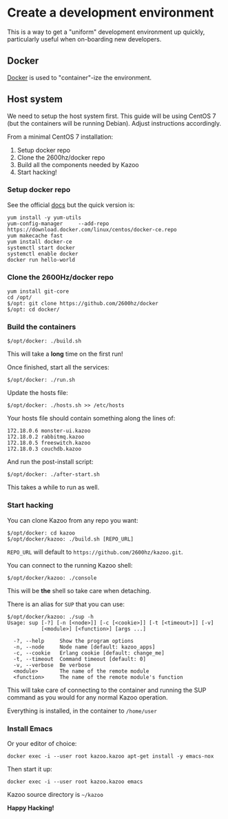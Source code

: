 # Create a development environment

This is a way to get a "uniform" development environment up quickly, particularly useful when on-boarding new developers.

## Docker

[Docker](https://en.wikipedia.org/wiki/Docker_\(software\) "Docker") is used to "container"-ize the environment.

## Host system

We need to setup the host system first. This guide will be using CentOS 7 (but the containers will be running Debian). Adjust instructions accordingly.

From a minimal CentOS 7 installation:
1. Setup docker repo
2. Clone the 2600hz/docker repo
3. Build all the components needed by Kazoo
4. Start hacking!

### Setup docker repo

See the official [docs](https://docs.docker.com/engine/installation/linux/centos/) but the quick version is:

```shell
yum install -y yum-utils
yum-config-manager     --add-repo     https://download.docker.com/linux/centos/docker-ce.repo
yum makecache fast
yum install docker-ce
systemctl start docker
systemctl enable docker
docker run hello-world
```

### Clone the 2600Hz/docker repo

```shell
yum install git-core
cd /opt/
$/opt: git clone https://github.com/2600hz/docker
$/opt: cd docker/
```

### Build the containers

```shell
$/opt/docker: ./build.sh
```

This will take a **long** time on the first run!

Once finished, start all the services:

```shell
$/opt/docker: ./run.sh
```

Update the hosts file:

```shell
$/opt/docker: ./hosts.sh >> /etc/hosts
```

Your hosts file should contain something along the lines of:

```
172.18.0.6 monster-ui.kazoo
172.18.0.2 rabbitmq.kazoo
172.18.0.5 freeswitch.kazoo
172.18.0.3 couchdb.kazoo
```

And run the post-install script:

```shell
$/opt/docker: ./after-start.sh
```
This takes a while to run as well.

### Start hacking

You can clone Kazoo from any repo you want:

```shell
$/opt/docker: cd kazoo
$/opt/docker/kazoo: ./build.sh [REPO_URL]
```

`REPO_URL` will default to `https://github.com/2600hz/kazoo.git`.

You can connect to the running Kazoo shell:

```shell
$/opt/docker/kazoo: ./console
```

This will be **the** shell so take care when detaching.

There is an alias for `SUP` that you can use:

```shell
$/opt/docker/kazoo: ./sup -h
Usage: sup [-?] [-n [<node>]] [-c [<cookie>]] [-t [<timeout>]] [-v]
           [<module>] [<function>] [args ...]

  -?, --help     Show the program options
  -n, --node     Node name [default: kazoo_apps]
  -c, --cookie   Erlang cookie [default: change_me]
  -t, --timeout  Command timeout [default: 0]
  -v, --verbose  Be verbose
  <module>       The name of the remote module
  <function>     The name of the remote module's function
```

This will take care of connecting to the container and running the SUP command as you would for any normal Kazoo operation.

Everything is installed, in the container to `/home/user`

### Install Emacs

Or your editor of choice:

```shell
docker exec -i --user root kazoo.kazoo apt-get install -y emacs-nox
```

Then start it up:

```shell
docker exec -i --user root kazoo.kazoo emacs
```

Kazoo source directory is `~/kazoo`

**Happy Hacking!**
